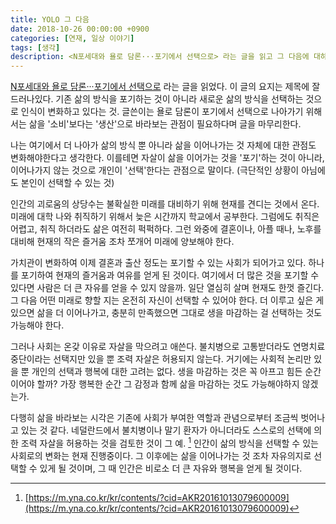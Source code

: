 ```yaml
---
title: YOLO 그 다음
date: 2018-10-26 00:00:00 +0900
categories: [연재, 일상 이야기]
tags: [생각]
description: <N포세대와 욜로 담론···포기에서 선택으로> 라는 글을 읽고 그 다음에 대하여 생각해보았다.
---
```


[N포세대와 욜로 담론···포기에서 선택으로](https://realnews.co.kr/archives/5767) 라는 글을 읽었다. 이 글의 요지는 제목에 잘 드러나있다. 기존 삶의 방식을 포기하는 것이 아니라 새로운 삶의 방식을 선택하는 것으로 인식이 변화하고 있다는 것. 글쓴이는 욜로 담론이 포기에서 선택으로 나아가기 위해서는 삶을 '소비'보다는 '생산'으로 바라보는 관점이 필요하다며 글을 마무리한다.

나는 여기에서 더 나아가 삶의 방식 뿐 아니라 삶을 이어나가는 것 자체에 대한 관점도 변화해야한다고 생각한다. 이를테면 자살이 삶을 이어가는 것을 '포기'하는 것이 아니라, 이어나가지 않는 것으로 개인이 '선택'한다는 관점으로 말이다. (극단적인 상황이 아님에도 본인이 선택할 수 있는 것)

인간의 괴로움의 상당수는 불확실한 미래를 대비하기 위해 현재를 견디는 것에서 온다. 미래에 대학 나와 취직하기 위해서 늦은 시간까지 학교에서 공부한다. 그럼에도 취직은 어렵고, 취직 하더라도 삶은 여전히 퍽퍽하다. 그런 와중에 결혼이나, 아플 때나, 노후를 대비해 현재의 작은 즐거움 조차 쪼개어 미래에 양보해야 한다.

가치관이 변화하여 이제 결혼과 출산 정도는 포기할 수 있는 사회가 되어가고 있다. 하나를 포기하여 현재의 즐거움과 여유를 얻게 된 것이다. 여기에서 더 많은 것을 포기할 수 있다면 사람은 더 큰 자유를 얻을 수 있지 않을까. 일단 열심히 살며 현재도 한껏 즐긴다. 그 다음 어떤 미래로 향할 지는 온전히 자신이 선택할 수 있어야 한다. 더 이루고 싶은 게 있으면 삶을 더 이어나가고, 충분히 만족했으면 그대로 생을 마감하는 걸 선택하는 것도 가능해야 한다.

그러나 사회는 온갖 이유로 자살을 막으려고 애쓴다. 불치병으로 고통받더라도 연명치료 중단이라는 선택지만 있을 뿐 조력 자살은 허용되지 않는다. 거기에는 사회적 논리만 있을 뿐 개인의 선택과 행복에 대한 고려는 없다. 생을 마감하는 것은 꼭 아프고 힘든 순간이어야 할까? 가장 행복한 순간 그 감정과 함께 삶을 마감하는 것도 가능해야하지 않겠는가.

다행히 삶을 바라보는 시각은 기존에 사회가 부여한 역할과 관념으로부터 조금씩 벗어나고 있는 것 같다. 네덜란드에서 불치병이나 말기 환자가 아니더라도 스스로의 선택에 의한 조력 자살을 허용하는 것을 검토한 것이 그 예. [^1] 인간이 삶의 방식을 선택할 수 있는 사회로의 변화는 현재 진행중이다. 그 이후에는 삶을 이어나가는 것 조차 자유의지로 선택할 수 있게 될 것이며, 그 때 인간은 비로소 더 큰 자유와 행복을 얻게 될 것이다.

[^1]: [https://m.yna.co.kr/kr/contents/?cid=AKR20161013079600009](https://m.yna.co.kr/kr/contents/?cid=AKR20161013079600009)